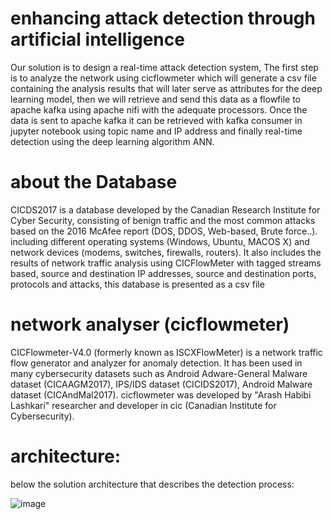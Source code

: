 # enhancing attack detection through artificial intelligence
Our solution is to design a real-time attack detection system, The first step is to analyze the network using cicflowmeter which will generate a csv file containing the analysis results that will later serve as attributes for the deep learning model, then we will retrieve and send this data as a flowfile to apache kafka using apache nifi with the adequate processors.
Once the data is sent to apache kafka it can be retrieved with kafka consumer in jupyter notebook using topic name and IP address and finally real-time detection using the deep learning algorithm ANN. 
# about the Database 
CICDS2017 is a database developed by the Canadian Research Institute for Cyber Security, consisting of benign traffic and the most common attacks based on the 2016 McAfee report (DOS, DDOS, Web-based, Brute force..). including different operating systems (Windows, Ubuntu, MACOS X) and network devices (modems, switches, firewalls, routers).
It also includes the results of network traffic analysis using CICFlowMeter with tagged streams based, source and destination IP addresses, source and destination ports, protocols and attacks, this database is presented as a csv file
# network analyser (cicflowmeter) 
CICFlowmeter-V4.0 (formerly known as ISCXFlowMeter) is a network traffic flow generator and analyzer for anomaly detection. It has been used in many cybersecurity datasets such as Android Adware-General Malware dataset (CICAAGM2017), IPS/IDS dataset (CICIDS2017), Android Malware dataset (CICAndMal2017).
cicflowmeter was developed by "Arash Habibi Lashkari" researcher and developer in cic (Canadian Institute for Cybersecurity).
# architecture: 
below the solution architecture that describes the detection process:

![image](https://github.com/FadhelBoussen/deep-learning/assets/144439317/55540e81-f119-4535-82d5-38d0b6678244)

